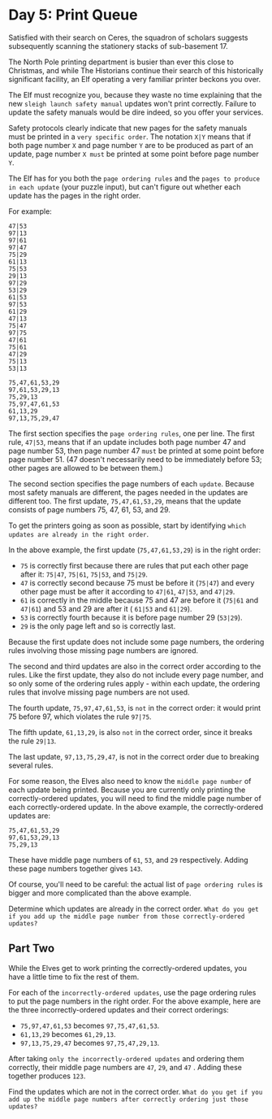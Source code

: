# Day 5: Print Queue

Satisfied with their search on Ceres, the squadron of scholars suggests subsequently scanning the stationery stacks of
sub-basement 17.

The North Pole printing department is busier than ever this close to Christmas, and while The Historians continue their
search of this historically significant facility, an Elf operating a very familiar printer beckons you over.

The Elf must recognize you, because they waste no time explaining that the new `sleigh launch safety manual` updates
won't print correctly. Failure to update the safety manuals would be dire indeed, so you offer your services.

Safety protocols clearly indicate that new pages for the safety manuals must be printed in a `very specific order`. The
notation `X|Y` means that if both page number `X` and page number `Y` are to be produced as part of an update, page
number `X must` be printed at some point before page number `Y`.

The Elf has for you both the `page ordering rules` and the `pages to produce in each update` (your puzzle input), but
can't figure out whether each update has the pages in the right order.

For example:

```text
47|53
97|13
97|61
97|47
75|29
61|13
75|53
29|13
97|29
53|29
61|53
97|53
61|29
47|13
75|47
97|75
47|61
75|61
47|29
75|13
53|13

75,47,61,53,29
97,61,53,29,13
75,29,13
75,97,47,61,53
61,13,29
97,13,75,29,47
```

The first section specifies the `page ordering rules`, one per line. The first rule, `47|53`, means that if an update
includes both page number 47 and page number 53, then page number 47 `must` be printed at some point before page number
51\. (47 doesn't necessarily need to be immediately before 53; other pages are allowed to be between them.)

The second section specifies the page numbers of each `update`. Because most safety manuals are different, the pages
needed in the updates are different too. The first update, `75,47,61,53,29`, means that the update consists of page
numbers 75, 47, 61, 53, and 29.

To get the printers going as soon as possible, start by identifying `which updates are already in the right order`.

In the above example, the first update (`75,47,61,53,29`) is in the right order:

- `75` is correctly first because there are rules that put each other page after it: `75|47`, `75|61`, `75|53`, and
  `75|29`.
- `47` is correctly second because 75 must be before it (`75|47`) and every other page must be after it according to
  `47|61`, `47|53`, and `47|29`.
- `61` is correctly in the middle because 75 and 47 are before it (`75|61` and `47|61`) and 53 and 29 are after it (
  `61|53` and `61|29`).
- `53` is correctly fourth because it is before page number 29 (`53|29`).
- `29` is the only page left and so is correctly last.

Because the first update does not include some page numbers, the ordering rules involving those missing page numbers are
ignored.

The second and third updates are also in the correct order according to the rules. Like the first update, they also do
not include every page number, and so only some of the ordering rules apply - within each update, the ordering rules
that involve missing page numbers are not used.

The fourth update, `75,97,47,61,53`, is `not` in the correct order: it would print 75 before 97, which violates the rule
`97|75`.

The fifth update, `61,13,29`, is also `not` in the correct order, since it breaks the rule `29|13`.

The last update, `97,13,75,29,47`, is not in the correct order due to breaking several rules.

For some reason, the Elves also need to know the `middle page number` of each update being printed. Because you are
currently only printing the correctly-ordered updates, you will need to find the middle page number of each
correctly-ordered update. In the above example, the correctly-ordered updates are:

```text
75,47,61,53,29
97,61,53,29,13
75,29,13
```

These have middle page numbers of `61`, `53`, and `29` respectively. Adding these page numbers together gives `143`.

Of course, you'll need to be careful: the actual list of `page ordering rules` is bigger and more complicated than the
above example.

Determine which updates are already in the correct order. `What do you get if you add up the middle page number from
those correctly-ordered updates?`

## Part Two

While the Elves get to work printing the correctly-ordered updates, you have a little time to fix the rest of them.

For each of the `incorrectly-ordered updates`, use the page ordering rules to put the page numbers in the right order.
For the above example, here are the three incorrectly-ordered updates and their correct orderings:

- `75,97,47,61,53` becomes `97,75,47,61,53`.
- `61,13,29` becomes `61,29,13`.
- `97,13,75,29,47` becomes `97,75,47,29,13`.

After taking `only the incorrectly-ordered updates` and ordering them correctly, their middle page numbers are `47`,
`29`, and `47` . Adding these together produces `123`.

Find the updates which are not in the correct order. `What do you get if you add up the middle page numbers after
correctly ordering just those updates?`
